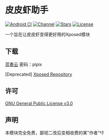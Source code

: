 # 皮皮虾助手

[![Android CI](https://github.com/Secack/ppx/actions/workflows/app.yml/badge.svg)](https://github.com/Secack/ppx/actions/workflows/app.yml)
[![Channel](https://img.shields.io/badge/Follow-Telegram-blue.svg?logo=telegram)](https://t.me/akari_ppx)
[![Stars](https://img.shields.io/github/stars/Secack/ppx?label=Stars)](https://github.com/Secack/ppx)
[![License](https://img.shields.io/github/license/Secack/ppx?label=License)](https://choosealicense.com/licenses/gpl-3.0/)

一个旨在让皮皮虾变得更好用的Xposed模块

## 下载

[蓝奏云](https://pipix.lanzouo.com/b02mul3yd) 密码：pipix

[Deprecated] [Xposed Repository](https://repo.xposed.info/module/com.akari.ppx)

## 许可

[GNU General Public License v3.0](LICENSE)

## 声明

本模块完全免费，鄙视二改后变相收费的某"作者"👎